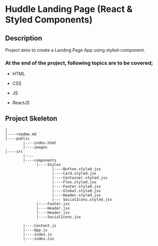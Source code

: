# Huddle Landing Page (React & Styled Components)

## Description

Project aims to create a Landing Page App using styled-component.

### At the end of the project, following topics are to be covered;

- HTML

- CSS

- JS

- ReactJS


## Project Skeleton
```
|
|----readme.md
|----public
        |----index.html
        |----images
|----src
        |----
        |----components
              |----Styles
                     |----Button.styled.jsx
                     |----Card.styled.jsx
                     |----Container.styled.jsx
                     |----Flex.styled.jsx
                     |----Footer.styled.jsx
                     |----Global.styled.jsx
                     |----Header.styled.jsx
                     |--- SocialIcons.styled.jsx
              |----Footer.jsx
              |----Header.jsx
              |----Header.jsx
              |----SocialIcons.jsx
   
        |----Content.js
        |----App.js
        |----index.js
        |----index.css
```
